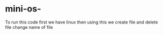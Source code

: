 # mini-os-
To run this code first we have linux 
then using this we create file and delete file
change name of file 
